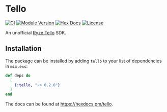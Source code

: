 # Tello

[![CI](https://github.com/linjunpop/tello/actions/workflows/ci.yml/badge.svg)](https://github.com/linjunpop/tello/actions/workflows/ci.yml)
[![Module Version](https://img.shields.io/hexpm/v/tello.svg)](https://hex.pm/packages/tello)
[![Hex Docs](https://img.shields.io/badge/hex-docs-lightgreen.svg)](https://hexdocs.pm/tello/)
[![License](https://img.shields.io/hexpm/l/tello.svg)](https://github.com/linjunpop/tello/blob/master/LICENSE.md)

An unofficial [Ryze Tello](https://www.ryzerobotics.com/tello-edu) SDK.

## Installation

The package can be installed
by adding `tello` to your list of dependencies in `mix.exs`:

```elixir
def deps do
  [
    {:tello, "~> 0.2.0"}
  ]
end
```

The docs can
be found at <https://hexdocs.pm/tello>.
